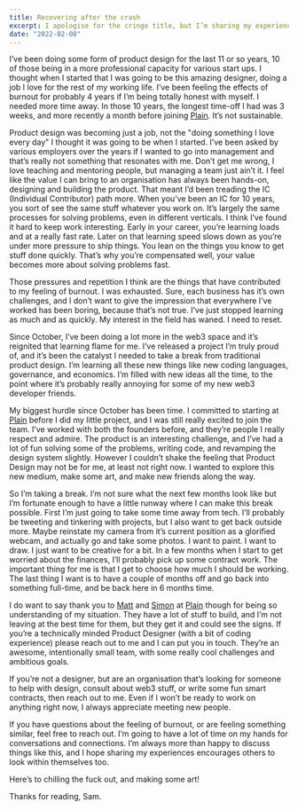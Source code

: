 ```yaml
---
title: Recovering after the crash
excerpt: I apologise for the cringe title, but I’m sharing my experience with burnout and what I’m going to be doing over the next couple of months.
date: "2022-02-08"
---
```


I’ve been doing some form of product design for the last 11 or so years, 10 of those being in a more professional capacity for various start ups. I thought when I started that I was going to be this amazing designer, doing a job I love for the rest of my working life. I’ve been feeling the effects of burnout for probably 4 years if I’m being totally honest with myself. I needed more time away. In those 10 years, the longest time-off I had was 3 weeks, and more recently a month before joining [Plain](https://plain.com). It’s not sustainable.

Product design was becoming just a job, not the "doing something I love every day" I thought it was going to be when I started. I’ve been asked by various employers over the years if I wanted to go into management and that’s really not something that resonates with me. Don’t get me wrong, I love teaching and mentoring people, but managing a team just ain’t it. I feel like the value I can bring to an organisation has always been hands-on, designing and building the product. That meant I’d been treading the IC (Individual Contributor) path more. When you’ve been an IC for 10 years, you sort of see the same stuff whatever you work on. It’s largely the same processes for solving problems, even in different verticals. I think I’ve found it hard to keep work interesting. Early in your career, you’re learning loads and at a really fast rate. Later on that learning speed slows down as you’re under more pressure to ship things. You lean on the things you know to get stuff done quickly. That’s why you’re compensated well, your value becomes more about solving problems fast.

Those pressures and repetition I think are the things that have contributed to my feeling of burnout. I was exhausted. Sure, each business has it’s own challenges, and I don’t want to give the impression that everywhere I’ve worked has been boring, because that’s not true. I’ve just stopped learning as much and as quickly. My interest in the field has waned. I need to reset.

Since October, I’ve been doing a lot more in the web3 space and it’s reignited that learning flame for me. I’ve released a project I’m truly proud of, and it’s been the catalyst I needed to take a break from traditional product design. I’m learning all these new things like new coding languages, governance, and economics. I’m filled with new ideas all the time, to the point where it’s probably really annoying for some of my new web3 developer friends.

My biggest hurdle since October has been time. I committed to starting at [Plain](https://plain.com) before I did my little project, and I was still really excited to join the team. I’ve worked with both the founders before, and they’re people I really respect and admire. The product is an interesting challenge, and I’ve had a lot of fun solving some of the problems, writing code, and revamping the design system slightly. However I couldn’t shake the feeling that Product Design may not be for me, at least not right now. I wanted to explore this new medium, make some art, and make new friends along the way.

So I’m taking a break. I’m not sure what the next few months look like but I’m fortunate enough to have a little runway where I can make this break possible. First I’m just going to take some time away from tech. I’ll probably be tweeting and tinkering with projects, but I also want to get back outside more. Maybe reinstate my camera from it’s current position as a glorified webcam, and actually go and take some photos. I want to paint. I want to draw. I just want to be creative for a bit. In a few months when I start to get worried about the finances, I’ll probably pick up some contract work. The important thing for me is that I get to choose how much I should be working. The last thing I want is to have a couple of months off and go back into something full-time, and be back here in 6 months time.

I do want to say thank you to [Matt](https://twitter.com/mattvagni) and [Simon](https://twitter.com/simonrohrbach) at [Plain](https://plain.com) though for being so understanding of my situation. They have a lot of stuff to build, and I’m not leaving at the best time for them, but they get it and could see the signs. If you’re a technically minded Product Designer (with a bit of coding experience) please reach out to me and I can put you in touch. They’re an awesome, intentionally small team, with some really cool challenges and ambitious goals.

If you’re not a designer, but are an organisation that’s looking for someone to help with design, consult about web3 stuff, or write some fun smart contracts, then reach out to me. Even if I won’t be ready to work on anything right now, I always appreciate meeting new people.

If you have questions about the feeling of burnout, or are feeling something similar, feel free to reach out. I’m going to have a lot of time on my hands for conversations and connections. I’m always more than happy to discuss things like this, and I hope sharing my experiences encourages others to look within themselves too.

Here’s to chilling the fuck out, and making some art!

Thanks for reading, Sam.
